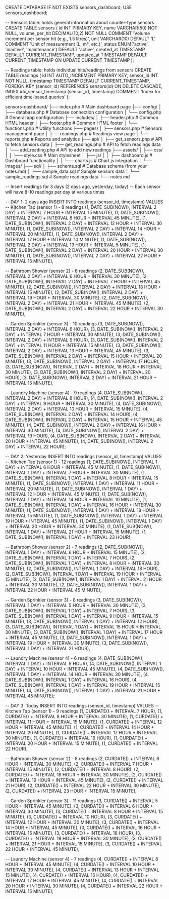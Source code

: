 CREATE DATABASE IF NOT EXISTS sensors_dashboard;
USE sensors_dashboard;

-- Sensors table: holds general information about counter-type sensors
CREATE TABLE sensors (
    id INT PRIMARY KEY,
    name VARCHAR(50) NOT NULL,
    volume_per_hit DECIMAL(10,2) NOT NULL COMMENT 'Volume increment per sensor hit (e.g., 1.5 litres)',
    unit VARCHAR(10) DEFAULT 'L' COMMENT 'Unit of measurement (L, m³, etc.)',
    status ENUM('active', 'inactive', 'maintenance') DEFAULT 'active',
    created_at TIMESTAMP DEFAULT CURRENT_TIMESTAMP,
    updated_at TIMESTAMP DEFAULT CURRENT_TIMESTAMP ON UPDATE CURRENT_TIMESTAMP
);

-- Readings table: holds individual hits/readings from sensors
CREATE TABLE readings (
    id INT AUTO_INCREMENT PRIMARY KEY,
    sensor_id INT NOT NULL,
    timestamp TIMESTAMP DEFAULT CURRENT_TIMESTAMP,
    FOREIGN KEY (sensor_id) REFERENCES sensors(id) ON DELETE CASCADE,
    INDEX idx_sensor_timestamp (sensor_id, timestamp) COMMENT 'Index for efficient time-based queries'
);


sensors-dashboard/
├── index.php                 # Main dashboard page
├── config/
│   ├── database.php          # Database connection configuration
│   └── config.php            # General app configuration
├── includes/
│   ├── header.php            # Common HTML header
│   ├── footer.php            # Common HTML footer
│   └── functions.php         # Utility functions
├── pages/
│   ├── sensors.php           # Sensors management page
│   ├── readings.php          # Readings view page
│   └── reports.php           # Reports and analytics
├── api/
│   ├── get_sensors.php       # API to fetch sensors data
│   ├── get_readings.php      # API to fetch readings data
│   └── add_reading.php       # API to add new readings
├── assets/
│   ├── css/
│   │   └── style.css         # Main stylesheet
│   ├── js/
│   │   ├── dashboard.js      # Dashboard functionality
│   │   └── charts.js         # Chart.js integration
│   └── images/
├── sql/
│   ├── schema.sql            # Database schema (from your notes.md)
│   ├── sample_data.sql       # Sample sensors data
│   └── sample_readings.sql   # Sample readings data
└── notes.md   



-- Insert readings for 3 days (2 days ago, yesterday, today)
-- Each sensor will have 8-10 readings per day at various times

-- DAY 1: 2 days ago
INSERT INTO readings (sensor_id, timestamp) VALUES
-- Kitchen Tap (sensor 1) - 8 readings
(1, DATE_SUB(NOW(), INTERVAL 2 DAY) + INTERVAL 7 HOUR + INTERVAL 15 MINUTE),
(1, DATE_SUB(NOW(), INTERVAL 2 DAY) + INTERVAL 8 HOUR + INTERVAL 45 MINUTE),
(1, DATE_SUB(NOW(), INTERVAL 2 DAY) + INTERVAL 12 HOUR + INTERVAL 30 MINUTE),
(1, DATE_SUB(NOW(), INTERVAL 2 DAY) + INTERVAL 14 HOUR + INTERVAL 20 MINUTE),
(1, DATE_SUB(NOW(), INTERVAL 2 DAY) + INTERVAL 17 HOUR + INTERVAL 10 MINUTE),
(1, DATE_SUB(NOW(), INTERVAL 2 DAY) + INTERVAL 19 HOUR + INTERVAL 5 MINUTE),
(1, DATE_SUB(NOW(), INTERVAL 2 DAY) + INTERVAL 20 HOUR + INTERVAL 30 MINUTE),
(1, DATE_SUB(NOW(), INTERVAL 2 DAY) + INTERVAL 22 HOUR + INTERVAL 15 MINUTE),

-- Bathroom Shower (sensor 2) - 6 readings
(2, DATE_SUB(NOW(), INTERVAL 2 DAY) + INTERVAL 6 HOUR + INTERVAL 30 MINUTE),
(2, DATE_SUB(NOW(), INTERVAL 2 DAY) + INTERVAL 7 HOUR + INTERVAL 45 MINUTE),
(2, DATE_SUB(NOW(), INTERVAL 2 DAY) + INTERVAL 18 HOUR + INTERVAL 15 MINUTE),
(2, DATE_SUB(NOW(), INTERVAL 2 DAY) + INTERVAL 19 HOUR + INTERVAL 30 MINUTE),
(2, DATE_SUB(NOW(), INTERVAL 2 DAY) + INTERVAL 21 HOUR + INTERVAL 45 MINUTE),
(2, DATE_SUB(NOW(), INTERVAL 2 DAY) + INTERVAL 22 HOUR + INTERVAL 30 MINUTE),

-- Garden Sprinkler (sensor 3) - 10 readings
(3, DATE_SUB(NOW(), INTERVAL 2 DAY) + INTERVAL 6 HOUR),
(3, DATE_SUB(NOW(), INTERVAL 2 DAY) + INTERVAL 7 HOUR + INTERVAL 30 MINUTE),
(3, DATE_SUB(NOW(), INTERVAL 2 DAY) + INTERVAL 9 HOUR),
(3, DATE_SUB(NOW(), INTERVAL 2 DAY) + INTERVAL 11 HOUR + INTERVAL 15 MINUTE),
(3, DATE_SUB(NOW(), INTERVAL 2 DAY) + INTERVAL 13 HOUR + INTERVAL 45 MINUTE),
(3, DATE_SUB(NOW(), INTERVAL 2 DAY) + INTERVAL 15 HOUR + INTERVAL 20 MINUTE),
(3, DATE_SUB(NOW(), INTERVAL 2 DAY) + INTERVAL 17 HOUR),
(3, DATE_SUB(NOW(), INTERVAL 2 DAY) + INTERVAL 18 HOUR + INTERVAL 30 MINUTE),
(3, DATE_SUB(NOW(), INTERVAL 2 DAY) + INTERVAL 20 HOUR),
(3, DATE_SUB(NOW(), INTERVAL 2 DAY) + INTERVAL 21 HOUR + INTERVAL 15 MINUTE),

-- Laundry Machine (sensor 4) - 9 readings
(4, DATE_SUB(NOW(), INTERVAL 2 DAY) + INTERVAL 8 HOUR),
(4, DATE_SUB(NOW(), INTERVAL 2 DAY) + INTERVAL 9 HOUR + INTERVAL 30 MINUTE),
(4, DATE_SUB(NOW(), INTERVAL 2 DAY) + INTERVAL 10 HOUR + INTERVAL 15 MINUTE),
(4, DATE_SUB(NOW(), INTERVAL 2 DAY) + INTERVAL 14 HOUR),
(4, DATE_SUB(NOW(), INTERVAL 2 DAY) + INTERVAL 15 HOUR + INTERVAL 45 MINUTE),
(4, DATE_SUB(NOW(), INTERVAL 2 DAY) + INTERVAL 16 HOUR + INTERVAL 30 MINUTE),
(4, DATE_SUB(NOW(), INTERVAL 2 DAY) + INTERVAL 19 HOUR),
(4, DATE_SUB(NOW(), INTERVAL 2 DAY) + INTERVAL 20 HOUR + INTERVAL 45 MINUTE),
(4, DATE_SUB(NOW(), INTERVAL 2 DAY) + INTERVAL 22 HOUR);

-- DAY 2: Yesterday
INSERT INTO readings (sensor_id, timestamp) VALUES
-- Kitchen Tap (sensor 1) - 12 readings
(1, DATE_SUB(NOW(), INTERVAL 1 DAY) + INTERVAL 6 HOUR + INTERVAL 45 MINUTE),
(1, DATE_SUB(NOW(), INTERVAL 1 DAY) + INTERVAL 7 HOUR + INTERVAL 30 MINUTE),
(1, DATE_SUB(NOW(), INTERVAL 1 DAY) + INTERVAL 8 HOUR + INTERVAL 15 MINUTE),
(1, DATE_SUB(NOW(), INTERVAL 1 DAY) + INTERVAL 11 HOUR + INTERVAL 20 MINUTE),
(1, DATE_SUB(NOW(), INTERVAL 1 DAY) + INTERVAL 12 HOUR + INTERVAL 45 MINUTE),
(1, DATE_SUB(NOW(), INTERVAL 1 DAY) + INTERVAL 14 HOUR + INTERVAL 10 MINUTE),
(1, DATE_SUB(NOW(), INTERVAL 1 DAY) + INTERVAL 16 HOUR + INTERVAL 30 MINUTE),
(1, DATE_SUB(NOW(), INTERVAL 1 DAY) + INTERVAL 18 HOUR + INTERVAL 15 MINUTE),
(1, DATE_SUB(NOW(), INTERVAL 1 DAY) + INTERVAL 19 HOUR + INTERVAL 45 MINUTE),
(1, DATE_SUB(NOW(), INTERVAL 1 DAY) + INTERVAL 20 HOUR + INTERVAL 30 MINUTE),
(1, DATE_SUB(NOW(), INTERVAL 1 DAY) + INTERVAL 21 HOUR + INTERVAL 15 MINUTE),
(1, DATE_SUB(NOW(), INTERVAL 1 DAY) + INTERVAL 23 HOUR),

-- Bathroom Shower (sensor 2) - 7 readings
(2, DATE_SUB(NOW(), INTERVAL 1 DAY) + INTERVAL 6 HOUR + INTERVAL 15 MINUTE),
(2, DATE_SUB(NOW(), INTERVAL 1 DAY) + INTERVAL 7 HOUR),
(2, DATE_SUB(NOW(), INTERVAL 1 DAY) + INTERVAL 8 HOUR + INTERVAL 30 MINUTE),
(2, DATE_SUB(NOW(), INTERVAL 1 DAY) + INTERVAL 18 HOUR),
(2, DATE_SUB(NOW(), INTERVAL 1 DAY) + INTERVAL 19 HOUR + INTERVAL 15 MINUTE),
(2, DATE_SUB(NOW(), INTERVAL 1 DAY) + INTERVAL 21 HOUR + INTERVAL 30 MINUTE),
(2, DATE_SUB(NOW(), INTERVAL 1 DAY) + INTERVAL 22 HOUR + INTERVAL 45 MINUTE),

-- Garden Sprinkler (sensor 3) - 8 readings
(3, DATE_SUB(NOW(), INTERVAL 1 DAY) + INTERVAL 5 HOUR + INTERVAL 30 MINUTE),
(3, DATE_SUB(NOW(), INTERVAL 1 DAY) + INTERVAL 7 HOUR),
(3, DATE_SUB(NOW(), INTERVAL 1 DAY) + INTERVAL 9 HOUR + INTERVAL 15 MINUTE),
(3, DATE_SUB(NOW(), INTERVAL 1 DAY) + INTERVAL 12 HOUR),
(3, DATE_SUB(NOW(), INTERVAL 1 DAY) + INTERVAL 15 HOUR + INTERVAL 30 MINUTE),
(3, DATE_SUB(NOW(), INTERVAL 1 DAY) + INTERVAL 17 HOUR + INTERVAL 45 MINUTE),
(3, DATE_SUB(NOW(), INTERVAL 1 DAY) + INTERVAL 19 HOUR + INTERVAL 30 MINUTE),
(3, DATE_SUB(NOW(), INTERVAL 1 DAY) + INTERVAL 21 HOUR),

-- Laundry Machine (sensor 4) - 6 readings
(4, DATE_SUB(NOW(), INTERVAL 1 DAY) + INTERVAL 9 HOUR),
(4, DATE_SUB(NOW(), INTERVAL 1 DAY) + INTERVAL 10 HOUR + INTERVAL 45 MINUTE),
(4, DATE_SUB(NOW(), INTERVAL 1 DAY) + INTERVAL 14 HOUR + INTERVAL 30 MINUTE),
(4, DATE_SUB(NOW(), INTERVAL 1 DAY) + INTERVAL 16 HOUR),
(4, DATE_SUB(NOW(), INTERVAL 1 DAY) + INTERVAL 19 HOUR + INTERVAL 15 MINUTE),
(4, DATE_SUB(NOW(), INTERVAL 1 DAY) + INTERVAL 21 HOUR + INTERVAL 45 MINUTE);

-- DAY 3: Today
INSERT INTO readings (sensor_id, timestamp) VALUES
-- Kitchen Tap (sensor 1) - 9 readings
(1, CURDATE() + INTERVAL 7 HOUR),
(1, CURDATE() + INTERVAL 8 HOUR + INTERVAL 30 MINUTE),
(1, CURDATE() + INTERVAL 11 HOUR + INTERVAL 15 MINUTE),
(1, CURDATE() + INTERVAL 12 HOUR + INTERVAL 45 MINUTE),
(1, CURDATE() + INTERVAL 14 HOUR + INTERVAL 20 MINUTE),
(1, CURDATE() + INTERVAL 17 HOUR + INTERVAL 30 MINUTE),
(1, CURDATE() + INTERVAL 19 HOUR),
(1, CURDATE() + INTERVAL 20 HOUR + INTERVAL 15 MINUTE),
(1, CURDATE() + INTERVAL 22 HOUR),

-- Bathroom Shower (sensor 2) - 8 readings
(2, CURDATE() + INTERVAL 6 HOUR + INTERVAL 30 MINUTE),
(2, CURDATE() + INTERVAL 7 HOUR + INTERVAL 15 MINUTE),
(2, CURDATE() + INTERVAL 8 HOUR),
(2, CURDATE() + INTERVAL 18 HOUR + INTERVAL 30 MINUTE),
(2, CURDATE() + INTERVAL 19 HOUR + INTERVAL 45 MINUTE),
(2, CURDATE() + INTERVAL 21 HOUR),
(2, CURDATE() + INTERVAL 22 HOUR + INTERVAL 30 MINUTE),
(2, CURDATE() + INTERVAL 23 HOUR + INTERVAL 15 MINUTE),

-- Garden Sprinkler (sensor 3) - 11 readings
(3, CURDATE() + INTERVAL 5 HOUR + INTERVAL 45 MINUTE),
(3, CURDATE() + INTERVAL 6 HOUR + INTERVAL 30 MINUTE),
(3, CURDATE() + INTERVAL 8 HOUR + INTERVAL 15 MINUTE),
(3, CURDATE() + INTERVAL 10 HOUR),
(3, CURDATE() + INTERVAL 12 HOUR + INTERVAL 30 MINUTE),
(3, CURDATE() + INTERVAL 14 HOUR + INTERVAL 45 MINUTE),
(3, CURDATE() + INTERVAL 16 HOUR + INTERVAL 15 MINUTE),
(3, CURDATE() + INTERVAL 18 HOUR),
(3, CURDATE() + INTERVAL 19 HOUR + INTERVAL 30 MINUTE),
(3, CURDATE() + INTERVAL 21 HOUR + INTERVAL 15 MINUTE),
(3, CURDATE() + INTERVAL 22 HOUR + INTERVAL 45 MINUTE),

-- Laundry Machine (sensor 4) - 7 readings
(4, CURDATE() + INTERVAL 8 HOUR + INTERVAL 45 MINUTE),
(4, CURDATE() + INTERVAL 10 HOUR + INTERVAL 30 MINUTE),
(4, CURDATE() + INTERVAL 13 HOUR + INTERVAL 15 MINUTE),
(4, CURDATE() + INTERVAL 15 HOUR),
(4, CURDATE() + INTERVAL 17 HOUR + INTERVAL 45 MINUTE),
(4, CURDATE() + INTERVAL 20 HOUR + INTERVAL 30 MINUTE),
(4, CURDATE() + INTERVAL 22 HOUR + INTERVAL 15 MINUTE);